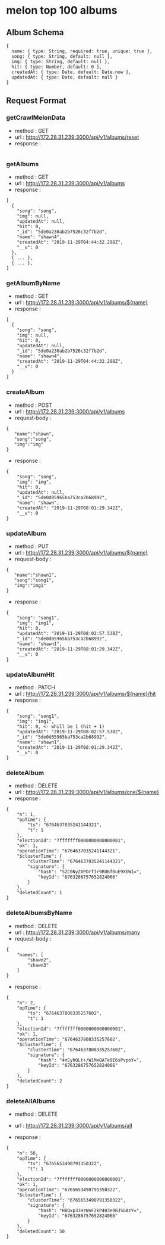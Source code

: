 # melon top 100 albums

## Album Schema

```text
{
  name: { type: String, required: true, unique: true },
  song: { type: String, default: null },
  img: { type: String, default: null },
  hit: { type: Number, default: 0 },
  createdAt: { type: Date, default: Date.now },
  updatedAt: { type: Date, default: null }
}
```

## Request Format

### getCrawlMelonData

- method : GET
- url : http://172.28.31.239:3000/api/v1/albums/reset
- response :

```text

```

### getAlbums

- method : GET
- url : http://172.28.31.239:3000/api/v1/albums
- response :

```text
[
  {
    "song": "song",
    "img": null,
    "updatedAt": null,
    "hit": 0,
    "_id": "5de0a230ab2b7526c32f7b2d",
    "name": "shawn4",
    "createdAt": "2019-11-29T04:44:32.298Z",
    "__v": 0
  },
  { ... },
  { ... },
]
```

### getAlbumByName

- method : GET
- url : http://172.28.31.239:3000/api/v1/albums/${name}
- response :

```text
[
  {
    "song": "song",
    "img": null,
    "hit": 0,
    "updatedAt": null,
    "_id": "5de0a230ab2b7526c32f7b2d",
    "name": "shawn4",
    "createdAt": "2019-11-29T04:44:32.298Z",
    "__v": 0
  }
]
```

### createAlbum

- method : POST
- url : http://172.28.31.239:3000/api/v1/albums
- request-body :

```text
{
   "name":"shawn",
   "song":"song",
   "img":"img"
}
```

- response :

```text
{
    "song": "song",
    "img": "img",
    "hit": 0,
    "updatedAt": null,
    "_id": "5de0d05965ba753ca2b68992",
    "name": "shawn",
    "createdAt": "2019-11-29T08:01:29.342Z",
    "__v": 0
}
```

### updateAlbum

- method : PUT
- url : http://172.28.31.239:3000/api/v1/albums/${name}
- request-body :

```text
{
   "name":"shawn1",
   "song":"song1",
   "img":"img1"
}
```

- response :

```text
{
    "song": "song1",
    "img": "img1",
    "hit": 0,
    "updatedAt": "2019-11-29T08:02:57.538Z",
    "_id": "5de0d05965ba753ca2b68992",
    "name": "shawn1",
    "createdAt": "2019-11-29T08:01:29.342Z",
    "__v": 0
}
```

### updateAlbumHit

- method : PATCH
- url : http://172.28.31.239:3000/api/v1/albums/${name}/hit
- response :

```text
{
    "song": "song1",
    "img": "img1",
    "hit": 0, <- whill be 1 (hit + 1)
    "updatedAt": "2019-11-29T08:02:57.538Z",
    "_id": "5de0d05965ba753ca2b68992",
    "name": "shawn1",
    "createdAt": "2019-11-29T08:01:29.342Z",
    "__v": 0
}
```

### deleteAlbum

- method : DELETE
- url : http://172.28.31.239:3000/api/v1/albums/one/${name}
- response :

```text
{
    "n": 1,
    "opTime": {
        "ts": "6764637035241144321",
        "t": 1
    },
    "electionId": "7fffffff0000000000000001",
    "ok": 1,
    "operationTime": "6764637035241144321",
    "$clusterTime": {
        "clusterTime": "6764637035241144321",
        "signature": {
            "hash": "SZC0NyZXPOrfIr9RU6f0uE9XbWI=",
            "keyId": "6763286757652824066"
        }
    },
    "deletedCount": 1
}
```

### deleteAlbumsByName

- method : DELETE
- url : http://172.28.31.239:3000/api/v1/albums/many
- request-body :

```text
{
    "names": [
        "shawn2",
        "shawn3"
    ]
}
```

- response :

```text
{
    "n": 2,
    "opTime": {
        "ts": "6764637808335257602",
        "t": 1
    },
    "electionId": "7fffffff0000000000000001",
    "ok": 1,
    "operationTime": "6764637808335257602",
    "$clusterTime": {
        "clusterTime": "6764637808335257602",
        "signature": {
            "hash": "4nEyhQLt+/W1MxQATe9I6sPvpoY=",
            "keyId": "6763286757652824066"
        }
    },
    "deletedCount": 2
}
```

### deleteAllAlbums

- method : DELETE
- url : http://172.28.31.239:3000/api/v1/albums/all

- response :

```text
{
    "n": 50,
    "opTime": {
        "ts": "6765653490791350322",
        "t": 1
    },
    "electionId": "7fffffff0000000000000001",
    "ok": 1,
    "operationTime": "6765653490791350322",
    "$clusterTime": {
        "clusterTime": "6765653490791350322",
        "signature": {
            "hash": "HBQxp33HzWnF2kP403e9BJ5GAzY=",
            "keyId": "6763286757652824066"
        }
    },
    "deletedCount": 50
}
```
